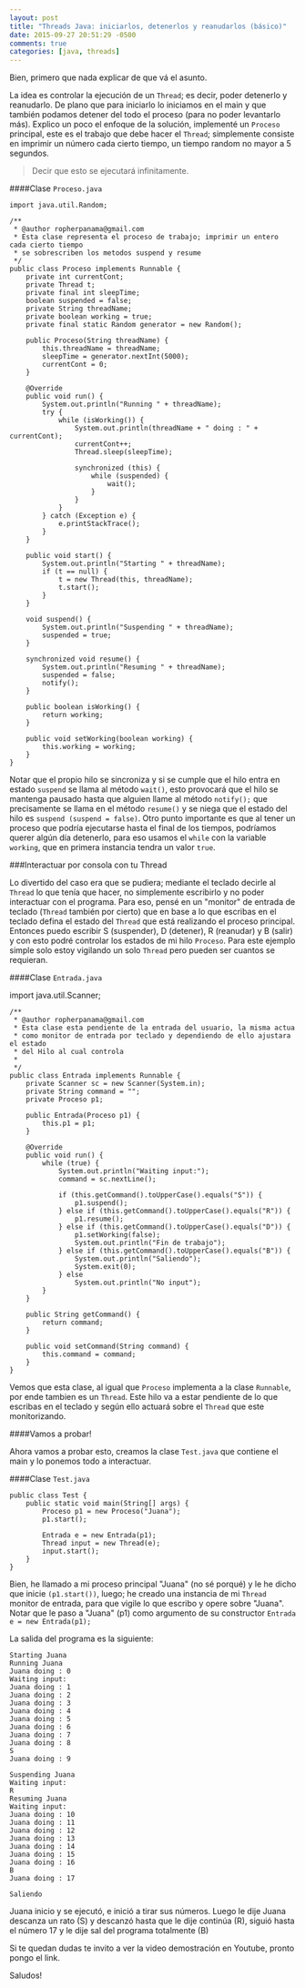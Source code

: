 ```yaml
---
layout: post
title: "Threads Java: iniciarlos, detenerlos y reanudarlos (básico)"
date: 2015-09-27 20:51:29 -0500
comments: true
categories: [java, threads]
---
```


Bien, primero que nada explicar de que vá el asunto.

La idea es controlar la ejecución de un `Thread`; es decir, poder detenerlo y reanudarlo. De plano que para iniciarlo lo iniciamos en el main y que también podamos detener del todo el proceso (para no poder levantarlo más).
Explico un poco el enfoque de la solución, implementé un `Proceso` principal, este es el trabajo que debe hacer el `Thread`; simplemente consiste en imprimir un número cada cierto tiempo, un tiempo random no mayor a 5 segundos.

>Decir que esto se ejecutará infinitamente.

####Clase `Proceso.java`

    import java.util.Random;
    
    /**
     * @author ropherpanama@gmail.com
     * Esta clase representa el proceso de trabajo; imprimir un entero cada cierto tiempo
     * se sobrescriben los metodos suspend y resume
     */
    public class Proceso implements Runnable {
        private int currentCont;
        private Thread t;
        private final int sleepTime;
        boolean suspended = false;
        private String threadName;
        private boolean working = true;
        private final static Random generator = new Random();
    
        public Proceso(String threadName) {
            this.threadName = threadName;
            sleepTime = generator.nextInt(5000);
            currentCont = 0;
        }
    
        @Override
        public void run() {
            System.out.println("Running " + threadName);
            try {
                while (isWorking()) {
                    System.out.println(threadName + " doing : " + currentCont);
                    currentCont++;
                    Thread.sleep(sleepTime);
    
                    synchronized (this) {
                        while (suspended) {
                            wait();
                        }
                    }
                }
            } catch (Exception e) {
                e.printStackTrace();
            }
        }
    
        public void start() {
            System.out.println("Starting " + threadName);
            if (t == null) {
                t = new Thread(this, threadName);
                t.start();
            }
        }
    
        void suspend() {
            System.out.println("Suspending " + threadName);
            suspended = true;
        }
    
        synchronized void resume() {
            System.out.println("Resuming " + threadName);
            suspended = false;
            notify();
        }
    
        public boolean isWorking() {
            return working;
        }
    
        public void setWorking(boolean working) {
            this.working = working;
        }
    }

Notar que el propio hilo se sincroniza y si se cumple que el hilo entra en estado `suspend` se llama al método `wait()`, esto provocará que el hilo se mantenga pausado hasta que alguien llame al método `notify();` que precisamente se llama en el método `resume()` y se niega que el estado del hilo es `suspend (suspend = false)`. Otro punto importante es que al tener un proceso que podría ejecutarse hasta el final de los tiempos, podríamos querer algún día detenerlo, para eso usamos el `while` con la variable `working`, que en primera instancia tendra un valor `true`.

###Interactuar por consola con tu Thread

Lo divertido del caso era que se pudiera; mediante el teclado decirle al `Thread` lo que tenía que hacer, no simplemente escribirlo y no poder interactuar con el programa. Para eso, pensé en un "monitor" de entrada de teclado (`Thread` también por cierto) que en base a lo que escribas en el teclado defina el estado del `Thread` que está realizando el proceso principal. Entonces puedo escribir S (suspender), D (detener), R (reanudar) y B (salir) y con esto podré controlar los estados de mi hilo `Proceso`. Para este ejemplo simple solo estoy vigilando un solo `Thread` pero pueden ser cuantos se requieran.

####Clase `Entrada.java`

import java.util.Scanner;

    /**
     * @author ropherpanama@gmail.com
     * Esta clase esta pendiente de la entrada del usuario, la misma actua
     * como monitor de entrada por teclado y dependiendo de ello ajustara el estado
     * del Hilo al cual controla
     *
     */
    public class Entrada implements Runnable {
        private Scanner sc = new Scanner(System.in);
        private String command = "";
        private Proceso p1;
    
        public Entrada(Proceso p1) {
            this.p1 = p1;
        }
    
        @Override
        public void run() {
            while (true) {
                System.out.println("Waiting input:");
                command = sc.nextLine();
    
                if (this.getCommand().toUpperCase().equals("S")) {
                    p1.suspend();
                } else if (this.getCommand().toUpperCase().equals("R")) {
                    p1.resume();
                } else if (this.getCommand().toUpperCase().equals("D")) {
                    p1.setWorking(false);
                    System.out.println("Fin de trabajo");
                } else if (this.getCommand().toUpperCase().equals("B")) {
                    System.out.println("Saliendo");
                    System.exit(0);
                } else
                    System.out.println("No input");
            }
        }
    
        public String getCommand() {
            return command;
        }
    
        public void setCommand(String command) {
            this.command = command;
        }
    }

Vemos que esta clase, al igual que `Proceso` implementa a la clase `Runnable`, por ende tambien es un `Thread`. Este hilo va a estar pendiente de lo que escribas en el teclado y según ello actuará sobre el `Thread` que este monitorizando.

####Vamos a probar!

Ahora vamos a probar esto, creamos la clase `Test.java` que contiene el main y lo ponemos todo a interactuar.

####Clase `Test.java`

    public class Test {
        public static void main(String[] args) {
            Proceso p1 = new Proceso("Juana");
            p1.start();
           
            Entrada e = new Entrada(p1);
            Thread input = new Thread(e);
            input.start();
        }
    }

Bien, he llamado a mi proceso principal "Juana" (no sé porqué) y le he dicho que inicie `(p1.start())`, luego; he creado una instancia de mi `Thread` monitor de entrada, para que vigile lo que escribo y opere sobre "Juana". Notar que le paso a "Juana" (p1) como argumento de su constructor `Entrada e = new Entrada(p1);`
 
La salida del programa es la siguiente:

    Starting Juana
    Running Juana
    Juana doing : 0
    Waiting input:
    Juana doing : 1
    Juana doing : 2
    Juana doing : 3
    Juana doing : 4
    Juana doing : 5
    Juana doing : 6
    Juana doing : 7
    Juana doing : 8
    S
    Juana doing : 9
    
    Suspending Juana
    Waiting input:
    R
    Resuming Juana
    Waiting input:
    Juana doing : 10
    Juana doing : 11
    Juana doing : 12
    Juana doing : 13
    Juana doing : 14
    Juana doing : 15
    Juana doing : 16
    B
    Juana doing : 17
    
    Saliendo

Juana inicio y se ejecutó, e inició a tirar sus números. Luego le dije Juana descanza un rato (S) y descanzó hasta que le dije continúa (R), siguió hasta el número 17 y le dije sal del programa totalmente (B)

Si te quedan dudas te invito a ver la video demostración en Youtube, pronto pongo el link.

Saludos! 

